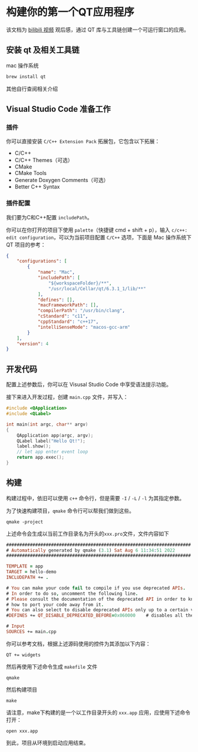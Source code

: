 # 构建你的第一个QT应用程序

该文档为 [bilibili 视频](https://www.bilibili.com/video/BV1PB4y1k7yz?p=6&spm_id_from=pageDriver&vd_source=24924a2b6e399f6354bb051bd87d3bb1) 观后感，通过 QT 库与工具链创建一个可运行窗口的应用。

## 安装 qt 及相关工具链

mac 操作系统

```sh
brew install qt
```

其他自行查阅相关介绍

## Visual Studio Code 准备工作

### 插件

你可以直接安装 `C/C++ Extension Pack` 拓展包，它包含以下拓展：

- C/C++
- C/C++ Themes（可选）
- CMake
- CMake Tools
- Generate Doxygen Comments（可选）
- Better C++ Syntax

### 插件配置

我们要为C和C++配置 `includePath`。

你可以在你打开的项目下使用 `palette`（快捷键 cmd + shift + p），输入 `c/c++: edit configuration`，可以为当前项目配置 `C/C++` 选项，下面是 Mac 操作系统下 QT 项目的参考：

```json
{
    "configurations": [
        {
            "name": "Mac",
            "includePath": [
                "${workspaceFolder}/**",
                "/usr/local/Cellar/qt/6.3.1_1/lib/**"
            ],
            "defines": [],
            "macFrameworkPath": [],
            "compilerPath": "/usr/bin/clang",
            "cStandard": "c11",
            "cppStandard": "c++17",
            "intelliSenseMode": "macos-gcc-arm"
        }
    ],
    "version": 4
}
```

## 开发代码

配置上述参数后，你可以在 Visusal Studio Code 中享受语法提示功能。

接下来进入开发过程，创建 `main.cpp` 文件，并写入：

```cpp
#include <QApplication>
#include <QLabel>

int main(int argc, char** argv) 
{
	QApplication app(argc, argv);
	QLabel label("Hello Qt!");
	label.show();
	// let app enter event loop
	return app.exec();
}
```

## 构建

构建过程中，依旧可以使用 `c++` 命令行，但是需要 `-I` /  `-L` /  `-l` 为其指定参数。

为了快速构建项目，`qmake` 命令行可以帮我们做到这些。

```shell
qmake -project
```

上述命令会生成以当前工作目录名为开头的`xxx.pro`文件，文件内容如下

```pro
######################################################################
# Automatically generated by qmake (3.1) Sat Aug 6 11:34:51 2022
######################################################################

TEMPLATE = app
TARGET = hello-demo
INCLUDEPATH += .

# You can make your code fail to compile if you use deprecated APIs.
# In order to do so, uncomment the following line.
# Please consult the documentation of the deprecated API in order to know
# how to port your code away from it.
# You can also select to disable deprecated APIs only up to a certain version of Qt.
#DEFINES += QT_DISABLE_DEPRECATED_BEFORE=0x060000    # disables all the APIs deprecated before Qt 6.0.0

# Input
SOURCES += main.cpp
```

你可以参考文档，根据上述源码使用的控件为其添加以下内容：

```
QT += widgets
```

然后再使用下述命令生成 `makefile` 文件

```shell
qmake
```

然后构建项目

```
make
```

请注意，make下构建的是一个以工作目录开头的 `xxx.app` 应用，应使用下述命令打开：

```shell
open xxx.app
```

到此，项目从环境到启动应用结束。 